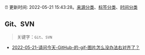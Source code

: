 :alarm_clock: 更新时间: 2022-05-21 15:43:28。[来源分类](../README.md)、[标签分类](../TAGS.md)、[时间分类](../TIMELINE.md)

## Git、SVN


> 关键字：`Git`、`SVN`



- [2022-05-21-请问今天-GitHub-的-gif-图片怎么没办法右对齐了？](https://www.v2ex.com/t/854370) 